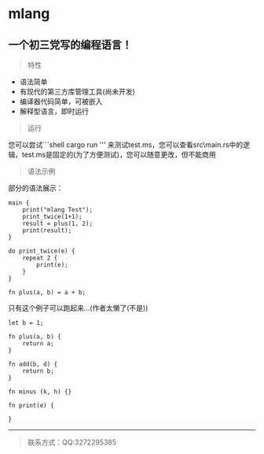 # mlang
## 一个初三党写的**编程语言**！

>特性
- 语法简单
- 有现代的第三方库管理工具(尚未开发)
- 编译器代码简单，可被嵌入
- 解释型语言，即时运行

> 运行

您可以尝试```shell
cargo run
'''
来测试test.ms，您可以查看src\main.rs中的逻辑，test.ms是固定的(为了方便测试)，您可以随意更改，但不能商用

> 语法示例

部分的语法展示：
```
main {
    print("mlang Test");
    print_twice(1+1);
    result = plus(1, 2);
    print(result);
}

do print_twice(e) {
    repeat 2 {
        print(e);
    }
}

fn plus(a, b) = a + b;
```

只有这个例子可以跑起来...(作者太懒了(不是))
```
let b = 1;

fn plus(a, b) {
    return a;
}

fn add(b, d) {
    return b;
}

fn minus (k, h) {}

fn print(e) {
    
}
```

-----------
> 联系方式：QQ:3272295385
